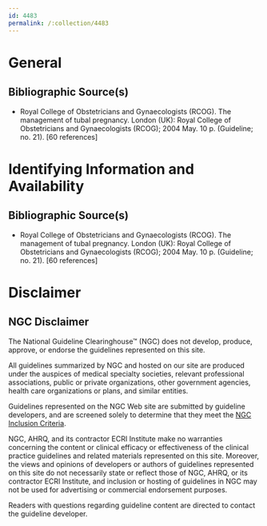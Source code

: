 ```yaml
---
id: 4483
permalink: /:collection/4483
---
```


# General

## Bibliographic Source(s)

- Royal College of Obstetricians and Gynaecologists (RCOG). The management of tubal pregnancy. London (UK): Royal College of Obstetricians and Gynaecologists (RCOG); 2004 May. 10 p. (Guideline; no. 21). [60 references]

# Identifying Information and Availability

## Bibliographic Source(s)

- Royal College of Obstetricians and Gynaecologists (RCOG). The management of tubal pregnancy. London (UK): Royal College of Obstetricians and Gynaecologists (RCOG); 2004 May. 10 p. (Guideline; no. 21). [60 references]

# Disclaimer

## NGC Disclaimer

The National Guideline Clearinghouse™ (NGC) does not develop, produce, approve, or endorse the guidelines represented on this site.

All guidelines summarized by NGC and hosted on our site are produced under the auspices of medical specialty societies, relevant professional associations, public or private organizations, other government agencies, health care organizations or plans, and similar entities.

Guidelines represented on the NGC Web site are submitted by guideline developers, and are screened solely to determine that they meet the [NGC Inclusion Criteria](/help-and-about/summaries/inclusion-criteria).

NGC, AHRQ, and its contractor ECRI Institute make no warranties concerning the content or clinical efficacy or effectiveness of the clinical practice guidelines and related materials represented on this site. Moreover, the views and opinions of developers or authors of guidelines represented on this site do not necessarily state or reflect those of NGC, AHRQ, or its contractor ECRI Institute, and inclusion or hosting of guidelines in NGC may not be used for advertising or commercial endorsement purposes.

Readers with questions regarding guideline content are directed to contact the guideline developer.

